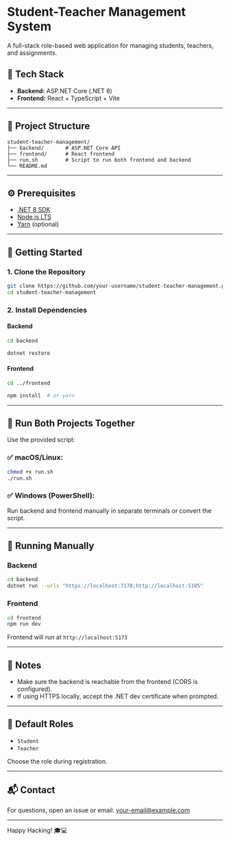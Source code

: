 # Student-Teacher Management System

A full-stack role-based web application for managing students, teachers, and assignments.

## 🧱 Tech Stack
- **Backend:** ASP.NET Core (.NET 8)
- **Frontend:** React + TypeScript + Vite

---

## 📁 Project Structure
```
student-teacher-management/
├── backend/       # ASP.NET Core API
├── frontend/      # React frontend
├── run.sh         # Script to run both frontend and backend
└── README.md
```

---

## ⚙️ Prerequisites
- [.NET 8 SDK](https://dotnet.microsoft.com/en-us/download/dotnet/8.0)
- [Node.js LTS](https://nodejs.org/en)
- [Yarn](https://classic.yarnpkg.com/en/docs/install/) (optional)

---

## 🚀 Getting Started

### 1. Clone the Repository
```bash
git clone https://github.com/your-username/student-teacher-management.git
cd student-teacher-management
```

### 2. Install Dependencies

#### Backend
```bash
cd backend

dotnet restore
```

#### Frontend
```bash
cd ../frontend

npm install  # or yarn
```

---

## 🏁 Run Both Projects Together

Use the provided script:

### ✅ macOS/Linux:
```bash
chmod +x run.sh
./run.sh
```

### ✅ Windows (PowerShell):
Run backend and frontend manually in separate terminals or convert the script.

---

## 🧪 Running Manually

### Backend
```bash
cd backend
dotnet run --urls "https://localhost:7178;http://localhost:5105"
```

### Frontend
```bash
cd frontend
npm run dev
```
Frontend will run at `http://localhost:5173`

---

## 📌 Notes
- Make sure the backend is reachable from the frontend (CORS is configured).
- If using HTTPS locally, accept the .NET dev certificate when prompted.

---

## 🧠 Default Roles
- `Student`
- `Teacher`

Choose the role during registration.

---

## 📬 Contact
For questions, open an issue or email: [your-email@example.com](mailto:your-email@example.com)

---

Happy Hacking! 🎓💻

